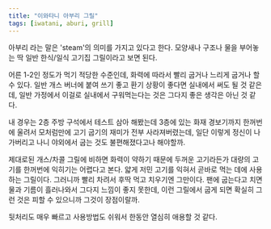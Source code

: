 ```yaml
---
title: "이와타니 아부리 그릴"
tags: [iwatani, aburi, grill]
---
```


아부리 라는 말은 'steam'의 의미를 가지고 있다고 한다. 모양새나 구조나 물을 부어놓는 딱 일반 한식/일식 고기집 그릴이라고 보면 된다. 

어른 1-2인 정도가 먹기 적당한 수준인데, 화력에 따라서 빨리 굽거나 느리게 굽거나 할 수 있다. 일반 개스 버너에 붙여 쓰기 좋고 환기 상황이 좋다면 실내에서 써도 될 것 같은데, 일반 가정에서 이걸로 실내에서 구워먹는다는 것은 그다지 좋은 생각은 아닌 것 같다. 

내 경우는 2층 주방 구석에서 테스트 삼아 해봤는데 3층에 있는 화재 경보기까지 한꺼번에 울려서 모처럼만에 고기 굽기의 재미가 전부 사라져버렸는데, 일단 이렇게 정신이 나가버리고 나니 야외에서 굽는 것도 불편해졌다고나 해야할까.

제대로된 개스/차콜 그릴에 비하면 화력이 약하기 때문에 두꺼운 고기라든가 대량의 고기를 한꺼번에 익히기는 어렵다고 본다. 얇게 저민 고기를 익혀서 곧바로 먹는 데에 사용하는 그릴이다. 그러니까 빨리 차려서 후딱 먹고 치우기엔 그만이다. 팬에 굽는다고 치면 물과 기름이 흘러나와서 그다지 느낌이 좋지 못한데, 이런 그릴에서 굽게 되면 확실히 그런 것은 피할 수 있으니까 그것이 장점이랄까.

뒷처리도 매우 빠르고 사용방법도 쉬워서 한동안 열심히 애용할 것 같다.
